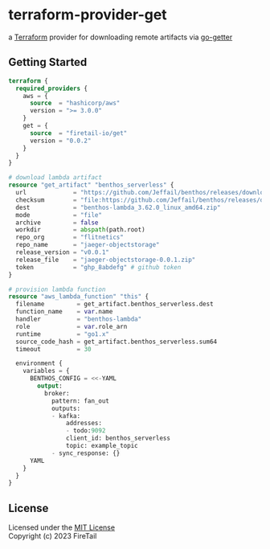 # terraform-provider-get
a [Terraform](https://www.terraform.io/) provider for downloading remote artifacts via [go-getter](https://github.com/hashicorp/go-getter)

## Getting Started

```terraform
terraform {
  required_providers {
    aws = {
      source  = "hashicorp/aws"
      version = ">= 3.0.0"
    }
    get = {
      source  = "firetail-io/get"
      version = "0.0.2"
    }
  }
}

# download lambda artifact
resource "get_artifact" "benthos_serverless" {
  url             = "https://github.com/Jeffail/benthos/releases/download/v3.62.0/benthos-lambda_3.62.0_linux_amd64.zip"
  checksum        = "file:https://github.com/Jeffail/benthos/releases/download/v3.62.0/benthos_3.62.0_checksums.txt"
  dest            = "benthos-lambda_3.62.0_linux_amd64.zip"
  mode            = "file"
  archive         = false
  workdir         = abspath(path.root)
  repo_org        = "flitnetics"
  repo_name       = "jaeger-objectstorage"
  release_version = "v0.0.1"
  release_file    = "jaeger-objectstorage-0.0.1.zip"
  token           = "ghp_8abdefg" # github token
}

# provision lambda function
resource "aws_lambda_function" "this" {
  filename         = get_artifact.benthos_serverless.dest
  function_name    = var.name
  handler          = "benthos-lambda"
  role             = var.role_arn
  runtime          = "go1.x"
  source_code_hash = get_artifact.benthos_serverless.sum64
  timeout          = 30

  environment {
    variables = {
      BENTHOS_CONFIG = <<-YAML
        output:
          broker:
            pattern: fan_out
            outputs:
            - kafka:
                addresses:
                - todo:9092
                client_id: benthos_serverless
                topic: example_topic
            - sync_response: {}
      YAML
    }
  }
}
```

## License
Licensed under the [MIT License](LICENSE.md)  
Copyright (c) 2023 FireTail
